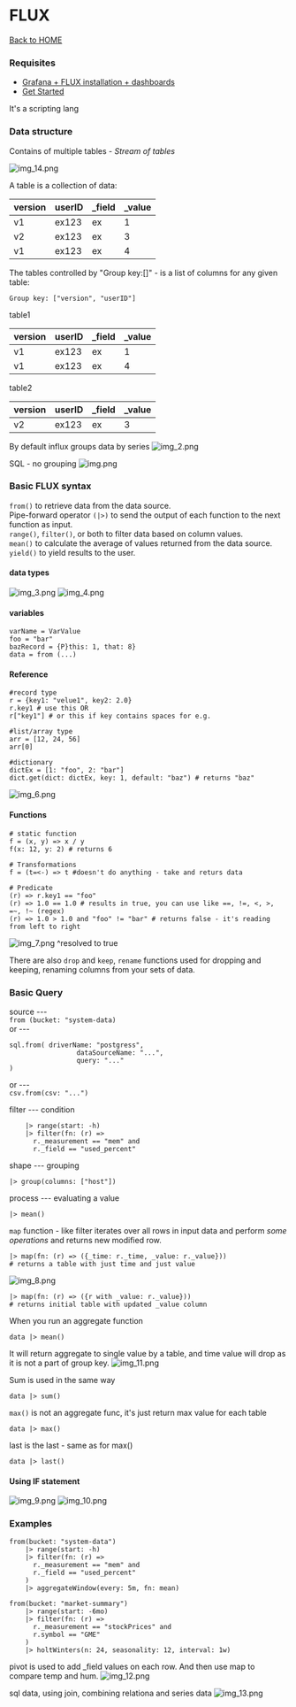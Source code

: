 # FLUX

[Back to HOME](https://prone19.github.io/)

### Requisites 
* [Grafana + FLUX installation + dashboards](./install)
* [Get Started](https://docs.influxdata.com/flux/v0.x/get-started/)

It's a scripting lang

### Data structure
Contains of multiple tables - *Stream of tables*

![img_14.png](img_14.png)

A table is a collection of data:

| version | userID | _field | _value |
|---------|--------|--------|--------|
| v1      | ex123  | ex     | 1      |
| v2      | ex123  | ex     | 3      |
| v1      | ex123  | ex     | 4      |

The tables controlled by "Group key:[]" - is a list of columns for any given table:
```
Group key: ["version", "userID"]
```


table1

| version | userID | _field | _value |
|---------|--------|--------|--------|
| v1      | ex123  | ex     | 1      |
| v1      | ex123  | ex     | 4      |

table2

| version | userID | _field | _value |
|---------|--------|--------|--------|
| v2      | ex123  | ex     | 3      |


By default influx groups data by series
![img_2.png](img_2.png)

SQL - no grouping
![img.png](img.png)

### Basic FLUX syntax

`from()` to retrieve data from the data source.  
Pipe-forward operator `(|>)` to send the output of each function to the next function as input.  
`range()`, `filter()`, or both to filter data based on column values.  
`mean()` to calculate the average of values returned from the data source.  
`yield()` to yield results to the user.  

#### data types
![img_3.png](img_3.png) ![img_4.png](img_4.png)

#### variables
```
varName = VarValue
foo = "bar"
bazRecord = {P}this: 1, that: 8}
data = from (...)
```

#### Reference 
```
#record type
r = {key1: "velue1", key2: 2.0}
r.key1 # use this OR
r["key1"] # or this if key contains spaces for e.g.

#list/array type
arr = [12, 24, 56]
arr[0]

#dictionary
dictEx = [1: "foo", 2: "bar"]
dict.get(dict: dictEx, key: 1, default: "baz") # returns "baz"

```
![img_6.png](img_6.png)

#### Functions
```
# static function
f = (x, y) => x / y
f(x: 12, y: 2) # returns 6

# Transformations
f = (t=<-) => t #doesn't do anything - take and returs data

# Predicate
(r) => r.key1 == "foo"
(r) => 1.0 == 1.0 # results in true, you can use like ==, !=, <, >, =~, !~ (regex)
(r) => 1.0 > 1.0 and "foo" != "bar" # returns false - it's reading from left to right
```
![img_7.png](img_7.png)
^resolved to true

There are also `drop` and `keep`, `rename` functions used for dropping and keeping, renaming
columns from your sets of data.

### Basic Query
source ---   
`from (bucket: "system-data)`  
or ---   
```
sql.from( driverName: "postgress",  
                 dataSourceName: "...",  
                 query: "..."
)
```  

or ---   
`csv.from(csv: "...")`

filter --- condition
```
    |> range(start: -h)
    |> filter(fn: (r) =>
      r._measurement == "mem" and
      r._field == "used_percent"
```

shape --- grouping
```
|> group(columns: ["host"])
```

process --- evaluating a value
```
|> mean()
```

`map` function - like filter iterates over all rows in input data and perform *some operations* and returns new modified row.
```
|> map(fn: (r) => ({_time: r._time, _value: r._value})) 
# returns a table with just time and just value
```
![img_8.png](img_8.png)

```
|> map(fn: (r) => ({r with _value: r._value})) 
# returns initial table with updated _value column
```

When you run an aggregate function
```
data |> mean()
```
It will return aggregate to single value by a table, and time value will drop as it is not a part of group key.
![img_11.png](img_11.png)

Sum is used in the same way
```
data |> sum()
```

`max()` is not an aggregate func, it's just return max value for each table
```
data |> max()
```

last is the last - same as for max()
```
data |> last()
```

#### Using IF statement
![img_9.png](img_9.png)
![img_10.png](img_10.png)

### Examples
```flux
from(bucket: "system-data")
    |> range(start: -h)
    |> filter(fn: (r) =>
      r._measurement == "mem" and
      r._field == "used_percent"
    )
    |> aggregateWindow(every: 5m, fn: mean)

```

```flux
from(bucket: "market-summary")
    |> range(start: -6mo)
    |> filter(fn: (r) =>
      r._measurement == "stockPrices" and
      r.symbol == "GME"
    )
    |> holtWinters(n: 24, seasonality: 12, interval: 1w)

```

pivot is used to add _field values on each row. And then use map to compare temp and hum.
![img_12.png](img_12.png)

sql data, using join, combining relationa and series data
![img_13.png](img_13.png)

